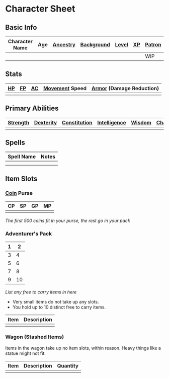 # Character Sheet

## Basic Info

| Character Name | Age | [Ancestry](../../Player%20Characters/Ancenstries/Ancestry.md) | [Background](../../Player%20Characters/Backgrounds.md) | [Level](../../Player%20Characters/Derived%20Statistics/Level.md) | [XP](../../Player%20Characters/Derived%20Statistics/Experience%20Points.md) | [Patron](../../Magic/Spells/Patrons/Patron.md) |
| -------------- | --- | ------------------------------------------------------------- | ------------------------------------------------------ | ---------------------------------------------------------------- | --------------------------------------------------------------------------- | ---------------------------------------------- |
|                |     |                                                               |                                                        |                                                                  |                                                                             | WIP                                            |
## Stats

| [HP](../../Player%20Characters/Derived%20Statistics/Health%20Points.md) | [FP](../../Player%20Characters/Derived%20Statistics/Fatigue%20Points.md) | [AC](../../Player%20Characters/Derived%20Statistics/Armor%20Class.md) | [Movement](../../Game%20Procedures/Movement.md) Speed | [Armor](../../Items/Equipment/Armor.md) (Damage Reduction) |
| ---------------------------------------------------------------- | ----------------------------------------------------------------- | -------------------------------------------------------------- | -------------------------------------------------- | --------------------------------------------------------- |
|                                                                  |                                                                   |                                                                |                                                    |                                                           |
## Primary Abilities

| [Strength](../../Player%20Characters/Chosen%20Statistics/Strength.md) | [Dexterity](../../Player%20Characters/Chosen%20Statistics/Dexterity.md) | [Constitution](../../Player%20Characters/Chosen%20Statistics/Constitution.md) | [Intelligence](../../Player%20Characters/Chosen%20Statistics/Intelligence.md) | [Wisdom](../../Player%20Characters/Chosen%20Statistics/Wisdom.md)<br> | [Charisma](../../Player%20Characters/Chosen%20Statistics/Charisma.md)<br> |
| ---------------------------------------------------------------- | ------------------------------------------------------------------ | ------------------------------------------------------------------------ | ------------------------------------------------------------------------ | ---------------------------------------------------------------- | -------------------------------------------------------------------- |
|                                                                  |                                                                    |                                                                          |                                                                          |                                                                  |                                                                      |
## Spells

| Spell Name | Notes |
| ---------- | ----- |
|            |       |
|            |       |

## Item Slots
### [Coin](../../Referee%20Specific/Economy/Coins.md) Purse

| CP  | SP  | GP  | MP  |
| --- | --- | --- | --- |
|     |     |     |     |
*The first 500 coins fit in your purse, the rest go in your pack*
### Adventurer's Pack

| 1   | 2   |
| --- | --- |
| 3   | 4   |
| 5   | 6   |
| 7   | 8   |
| 9   | 10  |
*List any free to carry items in here*
- Very small items do not take up any slots.
- You hold up to 10 distinct free to carry items.

| Item | Description |
| ---- | ----------- |
|      |             |
### Wagon (Stashed Items)
Items in the wagon take up no item slots, within reason. Heavy things like a statue might not fit.

| Item | Description | Quantity |
| ---- | ----------- | -------- |
|      |             |          |
